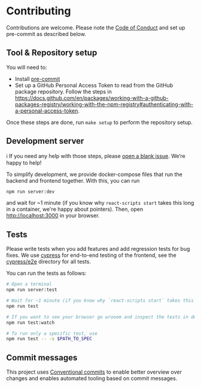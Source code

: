 # Contributing

Contributions are welcome. Please note the [Code of Conduct](CODE_OF_CONDUCT.md) and set up pre-commit as described below.

## Tool & Repository setup

You will need to:

- Install [pre-commit](https://pre-commit.com/)
- Set up a GitHub Personal Access Token to read from the GitHub package repository. Follow the steps in https://docs.github.com/en/packages/working-with-a-github-packages-registry/working-with-the-npm-registry#authenticating-with-a-personal-access-token.

Once these steps are done, run `make setup` to perform the repository setup.

## Development server

:information_source: If you need any help with those steps, please [open a blank issue](https://github.com/envelope-zero/frontend/issues/new). We’re happy to help!

To simplify development, we provide docker-compose files that run the backend and frontend together. With this, you can run

```sh
npm run server:dev
```

and wait for ~1 minute (if you know why `react-scripts start` takes this long in a container, we're happy about pointers). Then, open [http://localhost:3000](http://localhost:3000) in your browser.

## Tests

Please write tests when you add features and add regression tests for bug fixes. We use [cypress](https://docs.cypress.io) for end-to-end testing of the frontend, see the [cypress/e2e](cypress/e2e/) directory for all tests.

You can run the tests as follows:

```sh
# Open a terminal
npm run server:test

# Wait for ~1 minute (if you know why `react-scripts start` takes this long in a container, we're happy about pointers)
npm run test

# If you want to see your browser go wrooom and inspect the tests in detail, instead of npm run test, use
npm run test:watch

# To run only a specific test, use
npm run test -- -s $PATH_TO_SPEC
```

## Commit messages

This project uses [Conventional commits](https://www.conventionalcommits.org/en/v1.0.0-beta.4/)
to enable better overview over changes and enables automated tooling based on commit messages.
